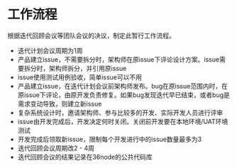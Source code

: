 # 工作流程

根据迭代回顾会议等团队会议的决议，制定此暂行工作流程。

* 迭代计划会议周期为1周
* 产品建立issue，不需要拆分时，架构师在原issue下评论设计方案。issue需要拆分时，架构师拆分，并引用原issue
* issue使用测试用例验收，简单issue可以不用
* 产品建立issue，在迭代计划会议前架构师发布。bug在原issue范围内时，在原issue下评论，由原开发负责修复。如果bug发现迭代早已结束，或者bug是需求变动导致，则建立新issue
* 复杂系统设计时，邀请架构师、参与比较多的开发、实际开发人员进行评审
* issue由开发完成后，开发决定何时关闭。关闭前开发要在本地环境/UAT环境测试
* 开发完成后领取新issue，限制每个开发进行中的issue数量最多为3
* 迭代回顾会议周期改2 - 4周
* 迭代回顾会议的结果记录在36node的公共代码库
